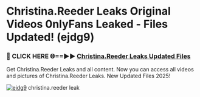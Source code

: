 # Christina.Reeder Leaks Original Videos 0nlyFans Leaked - Files Updated! (ejdg9)

<h3>🔴 CLICK HERE 🌐==►► <a href="https://best4dudes.click/HH4t6V" rel="nofollow">Christina.Reeder Leaks Updated Files</a></h3>

Get Christina.Reeder Leaks and all content. Now you can access all videos and pictures of Christina.Reeder Leaks. New Updated Files 2025!

[![ejdg9](https://github.com/user-attachments/assets/8c521d6e-e6e3-4a75-9320-d58ab9d79d5b)](https://best4dudes.click/HH4t6V)
christina.reeder leak